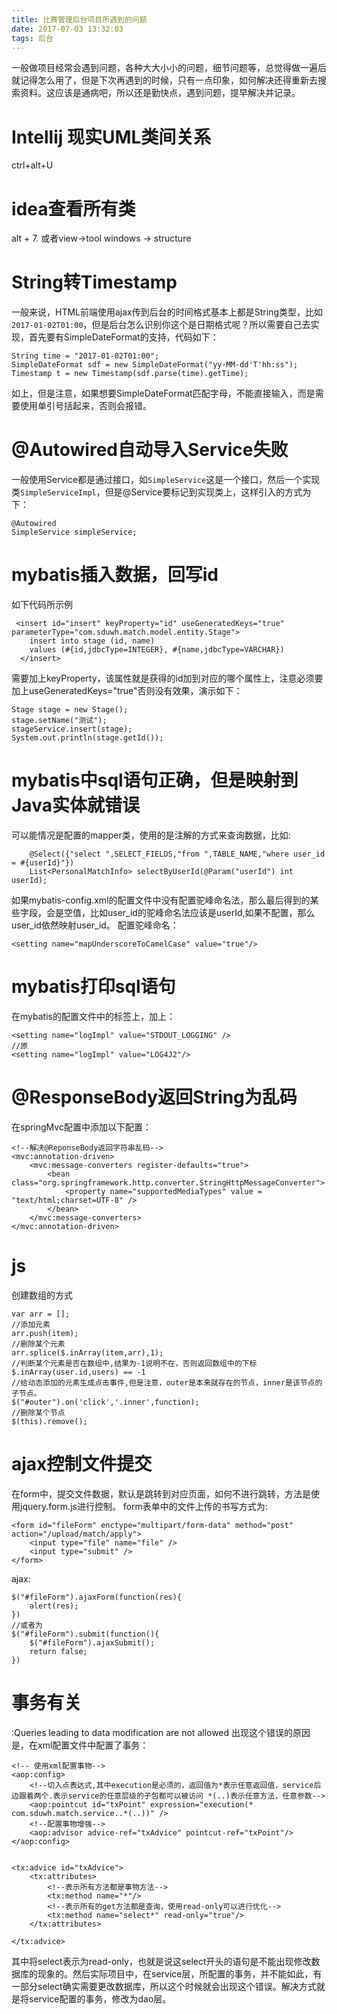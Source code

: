 ```yaml
---
title: 比赛管理后台项目所遇到的问题
date: 2017-07-03 13:32:03
tags: 后台
---
```


一般做项目经常会遇到问题，各种大大小小的问题，细节问题等，总觉得做一遍后就记得怎么用了，但是下次再遇到的时候，只有一点印象，如何解决还得重新去搜索资料。这应该是通病吧，所以还是勤快点，遇到问题，提早解决并记录。

<!--more-->


# Intellij 现实UML类间关系

ctrl+alt+U

# idea查看所有类
alt + 7.
或者view->tool windows -> structure

# String转Timestamp
一般来说，HTML前端使用ajax传到后台的时间格式基本上都是String类型，比如`2017-01-02T01:00`，但是后台怎么识别你这个是日期格式呢？所以需要自己去实现，首先要有SimpleDateFormat的支持，代码如下：
```
String time = "2017-01-02T01:00";
SimpleDateFormat sdf = new SimpleDateFormat("yy-MM-dd'T'hh:ss");
Timestamp t = new Timestamp(sdf.parse(time).getTime);
```
如上，但是注意，如果想要SimpleDateFormat匹配字母，不能直接输入，而是需要使用单引号括起来，否则会报错。

# @Autowired自动导入Service失败

一般使用Service都是通过接口，如`SimpleService`这是一个接口，然后一个实现类`SimpleServiceImpl`，但是@Service要标记到实现类上，这样引入的方式为下：
```
@Autowired
SimpleService simpleService;
```

# mybatis插入数据，回写id

如下代码所示例
```
 <insert id="insert" keyProperty="id" useGeneratedKeys="true" parameterType="com.sduwh.match.model.entity.Stage">
    insert into stage (id, name)
    values (#{id,jdbcType=INTEGER}, #{name,jdbcType=VARCHAR})
  </insert>
```
需要加上keyProperty，该属性就是获得的id加到对应的哪个属性上，注意必须要加上useGeneratedKeys="true"否则没有效果，演示如下：
```
Stage stage = new Stage();
stage.setName("测试");
stageService.insert(stage);
System.out.println(stage.getId());
```

# mybatis中sql语句正确，但是映射到Java实体就错误
可以能情况是配置的mapper类，使用的是注解的方式来查询数据，比如:
```
    @Select({"select ",SELECT_FIELDS,"from ",TABLE_NAME,"where user_id = #{userId}"})
    List<PersonalMatchInfo> selectByUserId(@Param("userId") int userId);
```

如果mybatis-config.xml的配置文件中没有配置驼峰命名法，那么最后得到的某些字段，会是空值，比如user_id的驼峰命名法应该是userId,如果不配置，那么user_id依然映射user_id。
配置驼峰命名：
```
<setting name="mapUnderscoreToCamelCase" value="true"/>
```

# mybatis打印sql语句
在mybatis的配置文件中的<settings>标签上，加上：
```
<setting name="logImpl" value="STDOUT_LOGGING" />
//原
<setting name="logImpl" value="LOG4J2"/>
```

# @ResponseBody返回String为乱码
在springMvc配置中添加以下配置：
```
<!--解决@ReponseBody返回字符串乱码-->
<mvc:annotation-driven>
	<mvc:message-converters register-defaults="true">
		<bean class="org.springframework.http.converter.StringHttpMessageConverter">
			<property name="supportedMediaTypes" value = "text/html;charset=UTF-8" />
		</bean>
	</mvc:message-converters>
</mvc:annotation-driven>
```

# js
创建数组的方式
```
var arr = [];
//添加元素
arr.push(item);
//删除某个元素
arr.splice($.inArray(item,arr),1);
//判断某个元素是否在数组中,结果为-1说明不在，否则返回数组中的下标
$.inArray(user.id,users) == -1
//给动态添加的元素生成点击事件,但是注意，outer是本来就存在的节点，inner是该节点的子节点。
$("#outer").on('click','.inner',function);
//删除某个节点
$(this).remove();
```

# ajax控制文件提交
在form中，提交文件数据，默认是跳转到对应页面，如何不进行跳转，方法是使用jquery.form.js进行控制。
form表单中的文件上传的书写方式为:
```
<form id="fileForm" enctype="multipart/form-data" method="post" action="/upload/match/apply">
    <input type="file" name="file" />
    <input type="submit" />
</form>
```

ajax:
```
$("#fileForm").ajaxForm(function(res){
	alert(res);
})
//或者为
$("#fileForm").submit(function(){
	$("#fileForm").ajaxSubmit();
	return false;
})
```

# 事务有关
:Queries leading to data modification are not allowed
出现这个错误的原因是，在xml配置文件中配置了事务：
```
<!-- 使用xml配置事物-->
<aop:config>
	<!--切入点表达式,其中execution是必须的，返回值为*表示任意返回值，service后边跟着两个.表示service的任意层级的子包都可以被访问 *(..)表示任意方法，任意参数-->
	<aop:pointcut id="txPoint" expression="execution(* com.sduwh.match.service..*(..))" />
	<!--配置事物增强-->
	<aop:advisor advice-ref="txAdvice" pointcut-ref="txPoint"/>
</aop:config>


<tx:advice id="txAdvice">
	<tx:attributes>
		<!--表示所有方法都是事物方法-->
		<tx:method name="*"/>
		<!--表示所有的get方法都是查询，使用read-only可以进行优化-->
		<tx:method name="select*" read-only="true"/>
	</tx:attributes>

</tx:advice>
```
其中将select表示为read-only，也就是说这select开头的语句是不能出现修改数据库的现象的。然后实际项目中，在service层，所配置的事务，并不能如此，有一部分select确实需要更改数据库，所以这个时候就会出现这个错误。解决方式就是将service配置的事务，修改为dao层。


